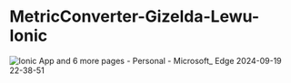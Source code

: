 # MetricConverter-Gizelda-Lewu-Ionic

![Ionic App and 6 more pages - Personal - Microsoft_ Edge 2024-09-19 22-38-51](https://github.com/user-attachments/assets/dedf3404-f988-4545-886b-76689feed436)
